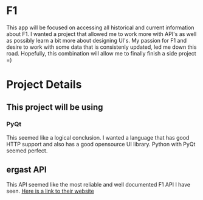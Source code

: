 # F1
This app will be focused on accessing all historical and current information about F1. I wanted a project that allowed me to work more with API's as well as possibly learn a bit more about designing UI's. My passion for F1 and desire to work with some data that is consistenly updated, led me down this road. Hopefully, this combination will allow me to finally finish a side project =)

# Project Details
## This project will be using
### PyQt
This seemed like a logical conclusion. I wanted a language that has good HTTP support and also has a good opensource UI library. Python with PyQt seemed perfect.

## ergast API
This API seemed like the most reliable and well documented F1 API I have seen. 
[Here is a link to their website](http://ergast.com/mrd/)
